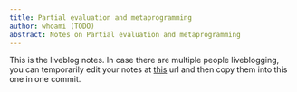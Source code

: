 ```yaml
---
title: Partial evaluation and metaprogramming
author: whoami (TODO)
abstract: Notes on Partial evaluation and metaprogramming
---
```


This is the liveblog notes.  In case there are multiple
people liveblogging, you can temporarily edit your notes
at [this](partial-evaluation-a/template.md) url and then copy them into this one in one
commit.
